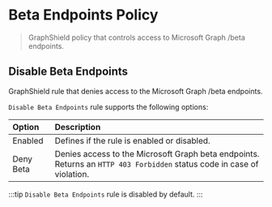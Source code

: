 # Beta Endpoints Policy
> GraphShield policy that controls access to Microsoft Graph /beta endpoints.

## Disable Beta Endpoints
GraphShield rule that denies access to the Microsoft Graph /beta endpoints.

`Disable Beta Endpoints` rule supports the following options:

| Option | Description |
|:-------|:------------|
| Enabled | Defines if the rule is enabled or disabled. |
| Deny Beta | Denies access to the Microsoft Graph beta endpoints. Returns an `HTTP 403 Forbidden` status code in case of violation. |

:::tip
`Disable Beta Endpoints` rule is disabled by default.
:::

